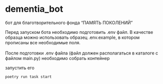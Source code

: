 # dementia_bot
бот для благотворительного фонда “ПАМЯТЬ ПОКОЛЕНИЙ”

Перед запуском бота необходимо подготовить .env файл. В качестве образца можно 
использовать образец .env.example, в котором прописаны все необходимые поля.
<br><br>
После подготовки .env файла (файл должен располагаться в каталоге с файлом 
main.py) необходимо собрать контейнер


запустить его

```bash
poetry run task start
```